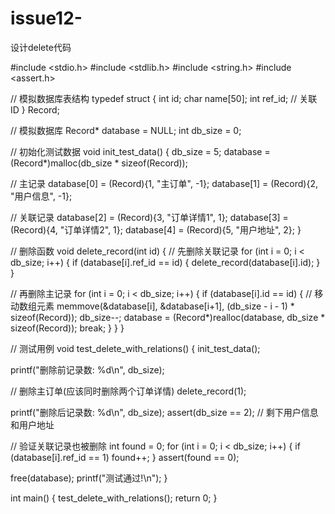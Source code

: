# issue12-
设计delete代码

#include <stdio.h>
#include <stdlib.h>
#include <string.h>
#include <assert.h>

// 模拟数据库表结构
typedef struct {
int id;
char name[50];
int ref_id; // 关联ID
} Record;

// 模拟数据库
Record* database = NULL;
int db_size = 0;

// 初始化测试数据
void init_test_data() {
db_size = 5;
database = (Record*)malloc(db_size * sizeof(Record));

// 主记录
database[0] = (Record){1, "主订单", -1};
database[1] = (Record){2, "用户信息", -1};

// 关联记录
database[2] = (Record){3, "订单详情1", 1};
database[3] = (Record){4, "订单详情2", 1};
database[4] = (Record){5, "用户地址", 2};
}

// 删除函数
void delete_record(int id) {
// 先删除关联记录
for (int i = 0; i < db_size; i++) {
if (database[i].ref_id == id) {
delete_record(database[i].id);
}
}

// 再删除主记录
for (int i = 0; i < db_size; i++) {
    if (database[i].id == id) {
        // 移动数组元素
        memmove(&database[i], &database[i+1], (db_size - i - 1) * sizeof(Record));
        db_size--;
        database = (Record*)realloc(database, db_size * sizeof(Record));
        break;
    }
}
}

// 测试用例
void test_delete_with_relations() {
init_test_data();

printf("删除前记录数: %d\n", db_size);

// 删除主订单(应该同时删除两个订单详情)
delete_record(1);

printf("删除后记录数: %d\n", db_size);
assert(db_size == 2);  // 剩下用户信息和用户地址

// 验证关联记录也被删除
int found = 0;
for (int i = 0; i < db_size; i++) {
    if (database[i].ref_id == 1) found++;
}
assert(found == 0);

free(database);
printf("测试通过!\n");
}

int main() {
test_delete_with_relations();
return 0;
}



